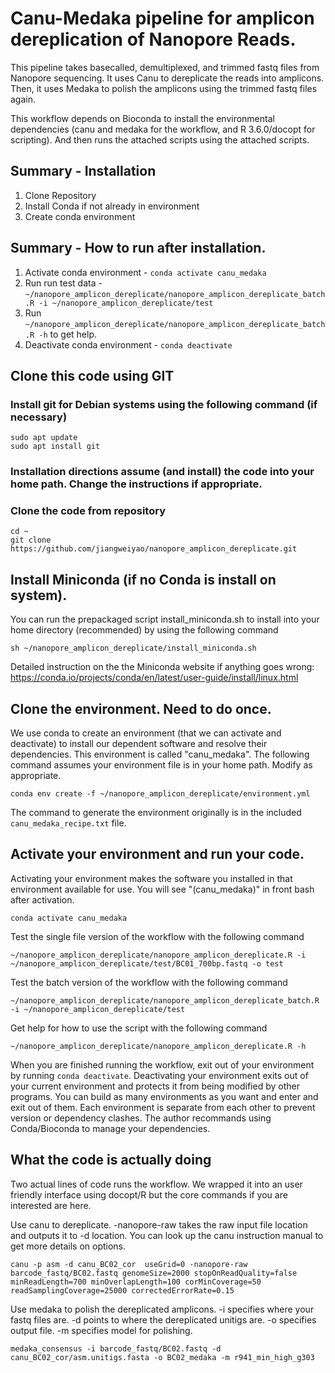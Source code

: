 # Canu-Medaka pipeline for amplicon dereplication of Nanopore Reads.

This pipeline takes basecalled, demultiplexed, and trimmed fastq files from Nanopore sequencing.
It uses Canu to dereplicate the reads into amplicons.
Then, it uses Medaka to polish the amplicons using the trimmed fastq files again.

This workflow depends on Bioconda to install the environmental dependencies (canu and medaka for the workflow, and R 3.6.0/docopt for scripting).
And then runs the attached scripts using the attached scripts.

## Summary - Installation 
1. Clone Repository 
2. Install Conda if not already in environment
3. Create conda environment

## Summary - How to run after installation.
1. Activate conda environment - `conda activate canu_medaka`
2. Run run test data - `~/nanopore_amplicon_dereplicate/nanopore_amplicon_dereplicate_batch.R -i ~/nanopore_amplicon_dereplicate/test`
3. Run `~/nanopore_amplicon_dereplicate/nanopore_amplicon_dereplicate_batch.R -h` to get help.
4. Deactivate conda environment - `conda deactivate`

## Clone this code using GIT

### Install git for Debian systems using the following command (if necessary)
```
sudo apt update
sudo apt install git
```

### Installation directions assume (and install) the code into your home path. Change the instructions if appropriate. 

### Clone the code from repository
```
cd ~
git clone https://github.com/jiangweiyao/nanopore_amplicon_dereplicate.git
```

## Install Miniconda (if no Conda is install on system). 
You can run the prepackaged script install_miniconda.sh to install into your home directory (recommended) by using the following command
```
sh ~/nanopore_amplicon_dereplicate/install_miniconda.sh
```

Detailed instruction on the the Miniconda website if anything goes wrong:
https://conda.io/projects/conda/en/latest/user-guide/install/linux.html

## Clone the environment. Need to do once.

We use conda to create an environment (that we can activate and deactivate) to install our dependent software and resolve their dependencies. This environment is called "canu_medaka". The following command assumes your environment file is in your home path. Modify as appropriate.

```
conda env create -f ~/nanopore_amplicon_dereplicate/environment.yml
```

The command to generate the environment originally is in the included `canu_medaka_recipe.txt` file. 

## Activate your environment and run your code.

Activating your environment makes the software you installed in that environment available for use. You will see "(canu_medaka)" in front bash after activation.
```
conda activate canu_medaka
```

Test the single file version of the workflow with the following command
```
~/nanopore_amplicon_dereplicate/nanopore_amplicon_dereplicate.R -i ~/nanopore_amplicon_dereplicate/test/BC01_700bp.fastq -o test
```

Test the batch version of the workflow with the following command
```
~/nanopore_amplicon_dereplicate/nanopore_amplicon_dereplicate_batch.R -i ~/nanopore_amplicon_dereplicate/test
```

Get help for how to use the script with the following command
```
~/nanopore_amplicon_dereplicate/nanopore_amplicon_dereplicate.R -h
```

When you are finished running the workflow, exit out of your environment by running `conda deactivate`. Deactivating your environment exits out of your current environment and protects it from being modified by other programs. You can build as many environments as you want and enter and exit out of them. Each environment is separate from each other to prevent version or dependency clashes. The author recommands using Conda/Bioconda to manage your dependencies.


## What the code is actually doing
Two actual lines of code runs the workflow. We wrapped it into an user friendly interface using docopt/R but the core commands if you are interested are here.

Use canu to dereplicate. -nanopore-raw takes the raw input file location and outputs it to -d location. You can look up the canu instruction manual to get more details on options.  
```
canu -p asm -d canu_BC02_cor  useGrid=0 -nanopore-raw barcode_fastq/BC02.fastq genomeSize=2000 stopOnReadQuality=false minReadLength=700 minOverlapLength=100 corMinCoverage=50 readSamplingCoverage=25000 correctedErrorRate=0.15 
```

Use medaka to polish the dereplicated amplicons. -i specifies where your fastq files are. -d points to where the dereplicated unitigs are. -o specifies output file. -m specifies model for polishing.  
```
medaka_consensus -i barcode_fastq/BC02.fastq -d canu_BC02_cor/asm.unitigs.fasta -o BC02_medaka -m r941_min_high_g303
```
